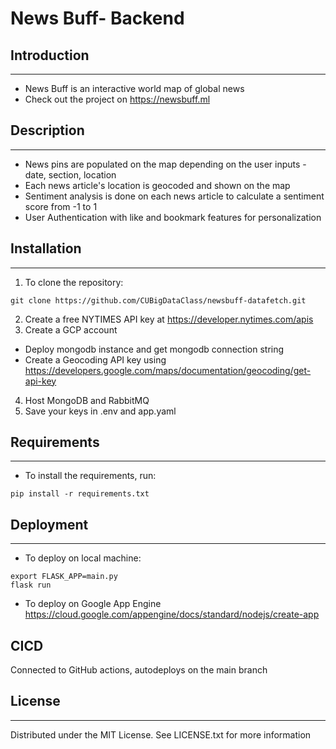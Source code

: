# News Buff- Backend

## Introduction
-----------------------------------------------
- News Buff is an interactive world map of global news
- Check out the project on https://newsbuff.ml

## Description
-----------------------------------------------

- News pins are populated on the map depending on the user inputs - date, section, location
- Each news article's location is geocoded and shown on the map  
- Sentiment analysis is done on each news article to calculate a sentiment score from -1 to 1
- User Authentication with like and bookmark features for personalization

## Installation
-----------------------------------------------
1. To clone the repository:
```
git clone https://github.com/CUBigDataClass/newsbuff-datafetch.git
```
2. Create a free NYTIMES API key at https://developer.nytimes.com/apis
3. Create a GCP account
  - Deploy mongodb instance and get mongodb connection string
  - Create a Geocoding API key using https://developers.google.com/maps/documentation/geocoding/get-api-key
4. Host MongoDB and RabbitMQ
5. Save your keys in .env and app.yaml

## Requirements
-----------------------------------------------
- To install the requirements, run:
```
pip install -r requirements.txt
```

## Deployment
-----------------------------------------------
- To deploy on local machine:
```
export FLASK_APP=main.py
flask run
```

- To deploy on Google App Engine
https://cloud.google.com/appengine/docs/standard/nodejs/create-app

## CICD

Connected to GitHub actions, autodeploys on the main branch

## License
-----------------------------------------------
Distributed under the MIT License. See LICENSE.txt for more information

